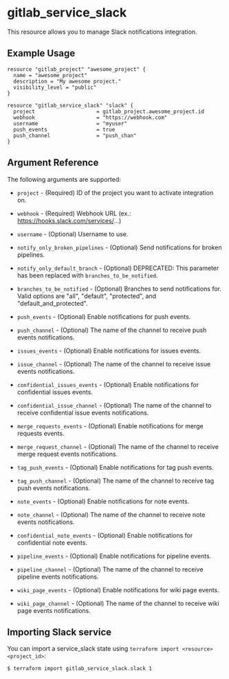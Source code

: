 # gitlab\_service_slack

This resource allows you to manage Slack notifications integration.

## Example Usage

```hcl
resource "gitlab_project" "awesome_project" {
  name = "awesome_project"
  description = "My awesome project."
  visibility_level = "public"
}

resource "gitlab_service_slack" "slack" {
  project                    = gitlab_project.awesome_project.id
  webhook                    = "https://webhook.com"
  username                   = "myuser"
  push_events                = true
  push_channel               = "push_chan"
}
```

## Argument Reference

The following arguments are supported:

* `project` - (Required) ID of the project you want to activate integration on.

* `webhook` - (Required) Webhook URL (ex.: https://hooks.slack.com/services/...)

* `username` - (Optional) Username to use.

* `notify_only_broken_pipelines` - (Optional) Send notifications for broken pipelines.

* `notify_only_default_branch` - (Optional) DEPRECATED: This parameter has been replaced with `branches_to_be_notified`.

* `branches_to_be_notified` - (Optional) Branches to send notifications for. Valid options are "all", "default", "protected", and "default_and_protected".

* `push_events` - (Optional) Enable notifications for push events.

* `push_channel` - (Optional) The name of the channel to receive push events notifications.

* `issues_events` - (Optional) Enable notifications for issues events.

* `issue_channel` - (Optional) The name of the channel to receive issue events notifications.

* `confidential_issues_events` - (Optional) Enable notifications for confidential issues events.

* `confidential_issue_channel` - (Optional) The name of the channel to receive confidential issue events notifications.

* `merge_requests_events` - (Optional) Enable notifications for merge requests events.

* `merge_request_channel` - (Optional) The name of the channel to receive merge request events notifications.

* `tag_push_events` - (Optional) Enable notifications for tag push events.

* `tag_push_channel` - (Optional) The name of the channel to receive tag push events notifications.

* `note_events` - (Optional) Enable notifications for note events.

* `note_channel` - (Optional) The name of the channel to receive note events notifications.

* `confidential_note_events` - (Optional) Enable notifications for confidential note events.

* `pipeline_events` - (Optional) Enable notifications for pipeline events.

* `pipeline_channel` - (Optional) The name of the channel to receive pipeline events notifications.

* `wiki_page_events` - (Optional) Enable notifications for wiki page events.

* `wiki_page_channel` - (Optional) The name of the channel to receive wiki page events notifications.

## Importing Slack service

You can import a service_slack state using `terraform import <resource> <project_id>`:

```bash
$ terraform import gitlab_service_slack.slack 1
```
